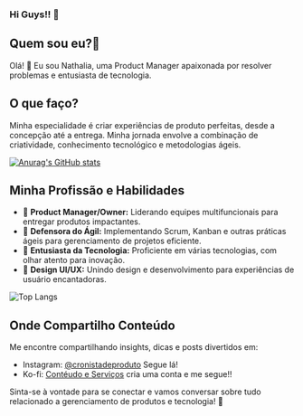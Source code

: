### Hi Guys!! 👋

## Quem sou eu?🚀
Olá! 👋 Eu sou Nathalia, uma Product Manager apaixonada por resolver problemas e entusiasta de tecnologia.

## O que faço?
Minha especialidade é criar experiências de produto perfeitas, desde a concepção até a entrega. Minha jornada envolve a combinação de criatividade, conhecimento tecnológico e metodologias ágeis.

[![Anurag's GitHub stats](https://github-readme-stats.vercel.app/api?username=nathlobat)](https://github.com/anuraghazra/github-readme-stats)

## Minha Profissão e Habilidades
- 🎯 **Product Manager/Owner:** Liderando equipes multifuncionais para entregar produtos impactantes.
- 🔄 **Defensora do Ágil:** Implementando Scrum, Kanban e outras práticas ágeis para gerenciamento de projetos eficiente.
- 🚀 **Entusiasta da Tecnologia:** Proficiente em várias tecnologias, com olhar atento para inovação.
- 🎨 **Design UI/UX:** Unindo design e desenvolvimento para experiências de usuário encantadoras.

![Top Langs](https://github-readme-stats.vercel.app/api/top-langs/?username=nathlobat&layout=compact)

## Onde Compartilho Conteúdo
Me encontre compartilhando insights, dicas e posts divertidos em:
- Instagram: [@cronistadeproduto](https://www.instagram.com/cronistadeproduto/) Segue lá!
- Ko-fi: [Contéudo e Serviços](https://ko-fi.com/cronistadeproduto) cria uma conta e me segue!!

Sinta-se à vontade para se conectar e vamos conversar sobre tudo relacionado a gerenciamento de produtos e tecnologia! 🚀
